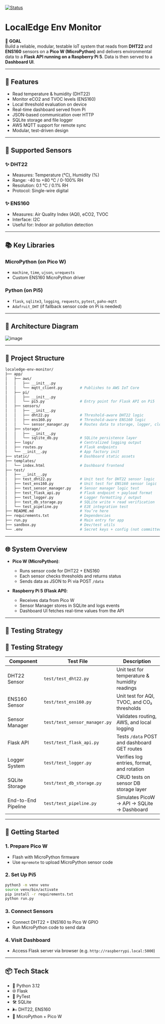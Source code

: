 [![Status](https://img.shields.io/badge/status-in_progress-yellow)]()

# LocalEdge Env Monitor

📅 **GOAL**  
Build a reliable, modular, testable IoT system that reads from **DHT22** and **ENS160** sensors on a **Pico W (MicroPython)** and delivers environmental data to a **Flask API running on a Raspberry Pi 5**. Data is then served to a **Dashboard UI**.

---

## 🔹 Features

- Read temperature & humidity (DHT22)
- Monitor eCO2 and TVOC levels (ENS160)
- Local threshold evaluation on device
- Real-time dashboard served from Pi
- JSON-based communication over HTTP
- SQLite storage and file logger
- AWS MQTT support for remote sync
- Modular, test-driven design


---

## 🩵 Supported Sensors

### ✨ DHT22
- Measures: Temperature (°C), Humidity (%)
- Range: -40 to +80 °C / 0-100% RH
- Resolution: 0.1 °C / 0.1% RH
- Protocol: Single-wire digital

### ✨ ENS160
- Measures: Air Quality Index (AQI), eCO2, TVOC
- Interface: I2C
- Useful for: Indoor air pollution detection

---

## 📚 Key Libraries

### MicroPython (on Pico W)
- `machine`, `time`, `ujson`, `urequests`
- Custom ENS160 MicroPython driver

### Python (on Pi5)
- `flask`, `sqlite3`, `logging`, `requests`, `pytest`, `paho-mqtt`
- `Adafruit_DHT` (if fallback sensor code on Pi is needed)

---

## 🎨 Architecture Diagram

![image](https://github.com/user-attachments/assets/95a894ba-115a-412a-a9ff-460b289d6355)

---

## 🧱 Project Structure

```bash
localedge-env-monitor/
├── app/
│   ├── aws/
│   │   ├── __init__.py
│   │   └── mqtt_client.py        # Publishes to AWS IoT Core
│   ├── pi/
│   │   ├── __init__.py
│   │   └── pi5.py                # Entry point for Flask API on Pi5
│   ├── sensors/
│   │   ├── __init__.py
│   │   ├── dht22.py              # Threshold-aware DHT22 logic
│   │   ├── ens160.py             # Threshold-aware ENS160 logic
│   │   └── sensor_manager.py     # Routes data to storage, logger, cloud
│   ├── storage/
│   │   ├── __init__.py
│   │   └── sqlite_db.py          # SQLite persistence layer
│   ├── logs/                     # Centralized logging output
│   ├── routes.py                 # Flask endpoints
│   └── __init__.py               # App factory init
├── static/                       # Dashboard static assets
├── templates/
│   └── index.html                # Dashboard frontend
├── test/
│   ├── __init__.py
│   ├── test_dht22.py             # Unit test for DHT22 sensor logic
│   ├── test_ens160.py            # Unit test for ENS160 sensor logic
│   ├── test_sensor_manager.py    # Sensor manager logic test
│   ├── test_flask_api.py         # Flask endpoint + payload format
│   ├── test_logger.py            # Logger formatting / output
│   ├── test_db_storage.py        # SQLite write + read verification
│   └── test_pipeline.py          # E2E integration test
├── README.md                     # You’re here
├── requirements.txt              # Dependencies
├── run.py                        # Main entry for app
├── sandbox.py                    # Dev/test utils
└── .env                          # Secret keys + config (not committed)
```

---

## 🌐 System Overview

- **Pico W (MicroPython)**:
  - Runs sensor code for DHT22 + ENS160
  - Each sensor checks thresholds and returns status
  - Sends data as JSON to Pi via POST `/data`

- **Raspberry Pi 5 (Flask API)**:
  - Receives data from Pico W
  - Sensor Manager stores in SQLite and logs events
  - Dashboard UI fetches real-time values from the API

---

## 🧪 Testing Strategy

## 🧪 Testing Strategy

| Component           | Test File                  | Description                                  |
| ------------------ | -------------------------- | -------------------------------------------- |
| DHT22 Sensor        | `test/test_dht22.py`        | Unit test for temperature & humidity readings |
| ENS160 Sensor       | `test/test_ens160.py`       | Unit test for AQI, TVOC, and CO₂ thresholds   |
| Sensor Manager      | `test/test_sensor_manager.py` | Validates routing, AWS, and local logging     |
| Flask API           | `test/test_flask_api.py`    | Tests `/data` POST and dashboard GET routes  |
| Logger System       | `test/test_logger.py`       | Verifies log entries, format, and rotation   |
| SQLite Storage      | `test/test_db_storage.py`   | CRUD tests on sensor DB storage layer        |
| End-to-End Pipeline | `test/test_pipeline.py`     | Simulates PicoW → API → SQLite → Dashboard   |
---

## 🚀 Getting Started

### 1. Prepare Pico W

- Flash with MicroPython firmware
- Use `mpremote` to upload MicroPython sensor code

### 2. Set Up Pi5

```bash
python3 -m venv venv
source venv/bin/activate
pip install -r requirements.txt
python run.py
```

### 3. Connect Sensors

- Connect DHT22 + ENS160 to Pico W GPIO
- Run MicroPython code to send data

### 4. Visit Dashboard

- Access Flask server via browser (e.g. `http://raspberrypi.local:5000`)

---

## 📦 Tech Stack

- 🐍 Python 3.12
- 🌐 Flask
- 🪪 PyTest
- 🛠 SQLite
- 🌬 DHT22, ENS160
- 📶 MicroPython + Pico W

 
